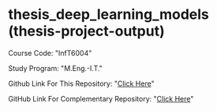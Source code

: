 # thesis_deep_learning_models (thesis-project-output)

Course Code: "InfT6004"

Study Program: "M.Eng.-I.T."

Github Link For This Repository: "[Click Here](https://github.com/ahiyantra/thesis_deep_learning_models)"

GitHub Link For Complementary Repository: "[Click Here](https://github.com/ahiyantra/thesis_appendices_expanded)"

